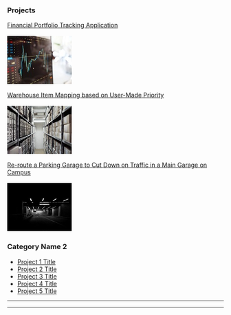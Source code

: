 ### Projects

[Financial Portfolio Tracking Application](/sample_page)
<br><br><img src="images/project1e.jpg?raw=true"/>

[Warehouse Item Mapping based on User-Made Priority](/sample_page)
<br><br><img src="images/project2e.jpg?raw=true"/>

[Re-route a Parking Garage to Cut Down on Traffic in a Main Garage on Campus](/sample_page)
<br><br><img src="images/project3e.jpg?raw=true"/>



### Category Name 2

- [Project 1 Title](http://example.com/)
- [Project 2 Title](http://example.com/)
- [Project 3 Title](http://example.com/)
- [Project 4 Title](http://example.com/)
- [Project 5 Title](http://example.com/)

---




---
